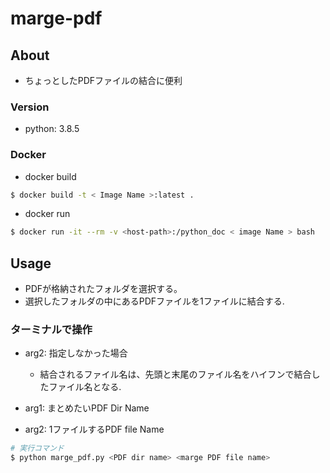 # marge-pdf
## About
* ちょっとしたPDFファイルの結合に便利

### Version
* python: 3.8.5

### Docker
* docker build
``` bash
$ docker build -t < Image Name >:latest .
```
* docker run
```bash
$ docker run -it --rm -v <host-path>:/python_doc < image Name > bash
```

## Usage

* PDFが格納されたフォルダを選択する。
* 選択したフォルダの中にあるPDFファイルを1ファイルに結合する.

### ターミナルで操作

- arg2: 指定しなかった場合
  - 結合されるファイル名は、先頭と末尾のファイル名をハイフンで結合したファイル名となる.

- arg1: まとめたいPDF Dir Name
- arg2: 1ファイルするPDF file Name

``` bash
# 実行コマンド
$ python marge_pdf.py <PDF dir name> <marge PDF file name>
```


